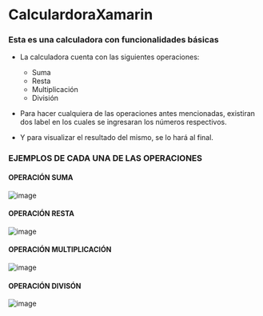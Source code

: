 # CalculardoraXamarin
### Esta es una calculadora con funcionalidades básicas
- La calculadora cuenta con las siguientes operaciones:
  - Suma
  - Resta
  - Multiplicación
  - División
 
 - Para hacer cualquiera de las operaciones antes mencionadas, existiran dos label en los cuales se ingresaran los números respectivos.
 - Y para visualizar el resultado del mismo, se lo hará al final.
 
 ### EJEMPLOS DE CADA UNA DE LAS OPERACIONES
 #### OPERACIÓN SUMA
 ![image](https://user-images.githubusercontent.com/65980001/184240641-0a5bee63-12b4-4a18-9763-d1c4ae015b92.png)
 
  #### OPERACIÓN RESTA
  ![image](https://user-images.githubusercontent.com/65980001/184240782-651e8f20-4f40-4861-98f9-5fd3fc7f8200.png)

  #### OPERACIÓN MULTIPLICACIÓN
  ![image](https://user-images.githubusercontent.com/65980001/184240800-41f33a6a-83e5-4e3a-b827-8933ca524398.png)

  #### OPERACIÓN DIVISÓN
  ![image](https://user-images.githubusercontent.com/65980001/184240813-6f2f771e-d06f-4fb8-bd77-77229442e84c.png)

  

 
